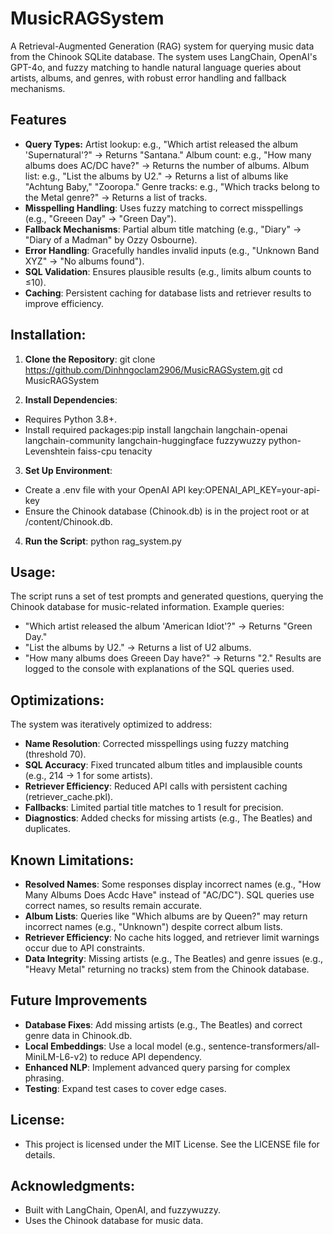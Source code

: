 # **MusicRAGSystem**

A Retrieval-Augmented Generation (RAG) system for querying music data from the Chinook SQLite database. The system uses LangChain, OpenAI's GPT-4o, and fuzzy matching to handle natural language queries about artists, albums, and genres, with robust error handling and fallback mechanisms.

## Features
- **Query Types:**
Artist lookup: e.g., "Which artist released the album 'Supernatural'?" → Returns "Santana."
Album count: e.g., "How many albums does AC/DC have?" → Returns the number of albums.
Album list: e.g., "List the albums by U2." → Returns a list of albums like "Achtung Baby," "Zooropa."
Genre tracks: e.g., "Which tracks belong to the Metal genre?" → Returns a list of tracks.
- **Misspelling Handling**: Uses fuzzy matching to correct misspellings (e.g., "Greeen Day" → "Green Day").
- **Fallback Mechanisms**: Partial album title matching (e.g., "Diary" → "Diary of a Madman" by Ozzy Osbourne).
- **Error Handling**: Gracefully handles invalid inputs (e.g., "Unknown Band XYZ" → "No albums found").
- **SQL Validation**: Ensures plausible results (e.g., limits album counts to ≤10).
- **Caching**: Persistent caching for database lists and retriever results to improve efficiency.

## Installation:
1. **Clone the Repository**:
git clone https://github.com/Dinhngoclam2906/MusicRAGSystem.git
cd MusicRAGSystem

2. **Install Dependencies**:
- Requires Python 3.8+.
- Install required packages:pip install langchain langchain-openai langchain-community langchain-huggingface fuzzywuzzy python-Levenshtein faiss-cpu tenacity

3. **Set Up Environment**:
- Create a .env file with your OpenAI API key:OPENAI_API_KEY=your-api-key
- Ensure the Chinook database (Chinook.db) is in the project root or at /content/Chinook.db.

4. **Run the Script**:
python rag_system.py

## Usage:
The script runs a set of test prompts and generated questions, querying the Chinook database for music-related information. Example queries:
* "Which artist released the album 'American Idiot'?" → Returns "Green Day."
* "List the albums by U2." → Returns a list of U2 albums.
* "How many albums does Greeen Day have?" → Returns "2."
Results are logged to the console with explanations of the SQL queries used.

## Optimizations:
The system was iteratively optimized to address:
- **Name Resolution**: Corrected misspellings using fuzzy matching (threshold 70).
- **SQL Accuracy**: Fixed truncated album titles and implausible counts (e.g., 214 → 1 for some artists).
- **Retriever Efficiency**: Reduced API calls with persistent caching (retriever_cache.pkl).
- **Fallbacks**: Limited partial title matches to 1 result for precision.
- **Diagnostics**: Added checks for missing artists (e.g., The Beatles) and duplicates.

## Known Limitations:
- **Resolved Names**: Some responses display incorrect names (e.g., "How Many Albums Does Acdc Have" instead of "AC/DC"). SQL queries use correct names, so results remain accurate.
- **Album Lists**: Queries like "Which albums are by Queen?" may return incorrect names (e.g., "Unknown") despite correct album lists.
- **Retriever Efficiency**: No cache hits logged, and retriever limit warnings occur due to API constraints.
- **Data Integrity**: Missing artists (e.g., The Beatles) and genre issues (e.g., "Heavy Metal" returning no tracks) stem from the Chinook database.

## Future Improvements
- **Database Fixes**: Add missing artists (e.g., The Beatles) and correct genre data in Chinook.db.
- **Local Embeddings**: Use a local model (e.g., sentence-transformers/all-MiniLM-L6-v2) to reduce API dependency.
- **Enhanced NLP**: Implement advanced query parsing for complex phrasing.
- **Testing**: Expand test cases to cover edge cases.

## License:
- This project is licensed under the MIT License. See the LICENSE file for details.

## Acknowledgments:
- Built with LangChain, OpenAI, and fuzzywuzzy.
- Uses the Chinook database for music data.
